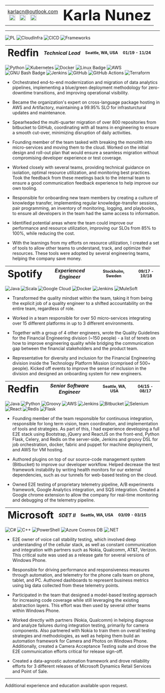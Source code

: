 <style>
<!-- Updating these styles will mean updating create_svg as well,
at least until this code is made more dynamic, as GITHUB requires
pre-generated svgs instead of dynamic ones. -->
body {
  text-align: justify;
}

.company-name {
  font-size: 2em;
  font-weight: bold;
}

.company-location {
  font-size: 0.8em;
}
.position-timeline {
  font-size: 0.8em;
}
.position-title {
  font-style: italic;
}

.social-icon {
  width: 20px;
  height: 20px;
  /* separation between icons */
  margin: 0 5px; 
  transition: opacity 0.3s ease; /* Smooth hover effect */
}

/* Dark mode: make icons white */
@media (prefers-color-scheme: dark) {
  .social-icon {
    filter: brightness(0) invert(1); /* Makes icons white in dark mode */
  }
}

/* Light mode: keep original colors */
@media (prefers-color-scheme: light) {
  .social-icon {
    filter: none; /* Keep original colors in light mode */
  }
}

.social-icon:hover {
  opacity: 0.7; /* Slight fade on hover */
}
</style>

<!-- START_HEADER_TABLE -->
<table style="width:100%;">
  <tr>
    <td>
        <a href="mailto:karlacn@outlook.com">karlacn@outlook.com</a><br>
        <a href="https://www.linkedin.com/in/karnu/"><img src="https://cdn.jsdelivr.net/npm/simple-icons@v9/icons/linkedin.svg" alt="LinkedIn" class="social-icon"></a>
        <a href="https://github.com/BooNooNooNouS"><img src="https://cdn.jsdelivr.net/npm/simple-icons@v9/icons/github.svg" alt="GitHub" class="social-icon"></a>
        <a href="https://gitlab.com/BooNooNooNouS"><img src="https://cdn.jsdelivr.net/npm/simple-icons@v9/icons/gitlab.svg" alt="GitLab" class="social-icon"></a>
    </td>
    <td style="text-align:right;">
      <span style="font-size:3em; font-weight:bold;">Karla Nunez</span>
    </td>
  </tr>
</table>
<!-- END_HEADER_TABLE -->



-------

![PL](https://img.shields.io/badge/programming_languages-4EAA25?style=flat)
![CloudInfra](https://img.shields.io/badge/Cloud_and_Infrastructure-0052CC?style=flat)
![CICD](https://img.shields.io/badge/CICD-5C2D91?style=flat)
![Frameworks](https://img.shields.io/badge/Frameworks_and_Libraries-ED8B00?style=flat)

<!-- START_COMPANY_TABLE -->
| <span class="company-name">Redfin</span>| <span class="position-title">Technical Lead</span> | <span class="company-location">Seattle, WA, USA</span> | <span class="position-timeline">01/19 - 11/24</span> |
| --- | --- | --- | --- |
<!-- END_COMPANY_TABLE -->


![Python](https://img.shields.io/badge/Python-4EAA25?style=flat&logo=python&logoColor=white)
![Kubernetes](https://img.shields.io/badge/Kubernetes-0052CC?style=flat&logo=kubernetes&logoColor=white)
![Docker](https://img.shields.io/badge/Docker-0052CC?style=flat&logo=docker&logoColor=white)
![Linux Badge](https://img.shields.io/badge/Linux-0052CC?logo=linux&logoColor=fff&style=flat)
![AWS](https://img.shields.io/badge/AWS-0052CC?style=flat&logo=amazon-aws&logoColor=white)
![GNU Bash Badge](https://img.shields.io/badge/GNU%20Bash-5C2D91?logo=gnubash&logoColor=fff&style=flat)
![Jenkins](https://img.shields.io/badge/Jenkins-5C2D91?style=flat&logo=jenkins&logoColor=white)
![GitHub](https://img.shields.io/badge/GitHub-5C2D91?style=flat&logo=github&logoColor=white)
![GitHub Actions](https://img.shields.io/badge/github%20actions-5C2D91.svg?style=flat&logo=githubactions&logoColor=white)
![Terraform](https://img.shields.io/badge/terraform-5C2D91.svg?style=flat&logo=terraform&logoColor=white)


* Orchestrated end-to-end modernization and migration of data analytics pipelines, implementing a blue/green deployment methodology for zero-downtime transitions, and improving operational visibility.


* Became the organization's expert on cross-language package hosting in AWS and Artifactory, maintaining a 99.95% SLO for infrasturctural updates and maintenance.

* Spearheaded the multi-quarter migration of over 800 repositories from bitbucket to GitHub, coordinating with all teams in engineering to ensure a smooth cut-over, minimizing disruption of daily activities. 

* Founding member of the team tasked with breaking the monolith into micro-services and moving them to the cloud.  Worked on the initial design and roll-out plan that would ensure a seamless migration without compromising developer experience or test coverage. 

* Worked closely with several teams, providing technical guidance on isolation, optimal resource utilization, and monitoring best practices.  Took the feedback from these meetings back to the internal team to ensure a good communication feedback experience to help improve our own tooling. 

* Responsible for onboarding new team members by creating a culture of knowledge transfer, implementing regular knowledge-transfer sessions, pair programming, an inventory of monitoring, logging, and playbooks, to ensure all developers in the team had the same access to information. 

* Identified potential areas where the team could improve our performance and resource utilization, improving our SLOs from 85% to 100%, while reducing the cost. 

* With the learnings from my efforts on resource utilization, I created a set of tools to allow other teams to understand, track, and optimize their resources.  These tools were adopted by several engineering teams, helping the company save money. 

<!-- START_COMPANY_TABLE -->
| <span class="company-name">Spotify</span>| <span class="position-title">Experienced Engineer</span> | <span class="company-location">Stockholm, Sweden</span> | <span class="position-timeline">09/17 - 10/18</span> |
| --- | ---|---|---|
<!-- END_COMPANY_TABLE -->

![Java](https://img.shields.io/badge/Java-4EAA25?style=flat&logo=openjdk&logoColor=white)
![Scala](https://img.shields.io/badge/Scala-4EAA25?style=flat&logo=scala&logoColor=white)
![Google Cloud](https://img.shields.io/badge/Google_Cloud-0052CC?style=flat&logo=google-cloud&logoColor=white)
![Docker](https://img.shields.io/badge/Docker-0052CC?style=flat&logo=docker&logoColor=white)
![Jenkins](https://img.shields.io/badge/Jenkins-5C2D91?style=flat&logo=jenkins&logoColor=white)
![MuleSoft](https://img.shields.io/badge/MuleSoft-ED8B00?style=flat&logo=mulesoft&logoColor=white)

* Transformed the quality mindset within the team, taking it from being the explicit job of a quality engineer to a shifted accountability on the entire team, regardless of role. 

* Worked in a team responsible for over 50 micro-services integrating over 15 different platforms in up to 3 different environments.   

* Together with a group of 4 other engineers, wrote the Quality Guidelines for the Financial Engineering division (~150 people) - a list of tenets on how to improve engineering quality while bridging the communication gap between the financial stakeholders and the product team. 

* Representative for diversity and inclusion for the Financial Engineering division inside the Technology Platform Mission (comprised of 500+ people).  Kicked off events to improve the sense of inclusion in the division and designed an onboarding system for new engineers. 


<!-- START_COMPANY_TABLE -->
| <span class="company-name">Redfin</span>| <span class="position-title">Senior Software Engineer</span> | <span class="company-location">Seattle, WA, USA</span> | <span class="position-timeline">04/15 - 08/17</span> |
| --- | ---|---|---|
<!-- END_COMPANY_TABLE -->


![Java](https://img.shields.io/badge/Java-4EAA25?style=flat&logo=openjdk&logoColor=white)
![Python](https://img.shields.io/badge/Python-4EAA25?style=flat&logo=python&logoColor=white)
![Groovy](https://img.shields.io/badge/Groovy-4EAA25?style=flat&logo=apache-groovy&logoColor=white)
![AWS](https://img.shields.io/badge/AWS-0052CC?style=flat&logo=amazon-aws&logoColor=white)
![Jenkins](https://img.shields.io/badge/Jenkins-5C2D91?style=flat&logo=jenkins&logoColor=white)
![Bitbucket](https://img.shields.io/badge/Bitbucket-5C2D91?style=flat&logo=bitbucket&logoColor=white)
![Selenium](https://img.shields.io/badge/Selenium-ED8B00?style=flat&logo=selenium&logoColor=white)
![React](https://img.shields.io/badge/React-ED8B00?style=flat&logo=react&logoColor=white)
![Redis](https://img.shields.io/badge/redis-ED8B00.svg?style=flat&logo=redis&logoColor=white)
![Flask](https://img.shields.io/badge/flask-ED8B00.svg?style=flat&logo=flask&logoColor=white)

* Founding member of the team responsible for continuous integration, responsible for long term vision, team coordination, and implementation of tools and strategies.  As part of this, I had experience developing a full E2E stack using Bootstrap, jQuery and ReactJS on the front-end, Python Flask, Celery, and Redis on the server-side, Jenkins and groovy DSL for job orchestration, docker, fabric and puppet for machine deployment, and AWS for VM hosting. 

* Authored plugins on top of our source-code management system (Bitbucket) to improve our developer workflow.  Helped decrease the test framework instability by writing health monitors for our external dependencies, such as our tunnels for web-based testing on the cloud. 

* Owned E2E testing of proprietary telemetry pipeline, A/B experiments framework, Google Analytics integration, and SQS integration.  Created a Google chrome extension to allow the company for real-time monitoring and debugging of the telemetry pipeline.

<!-- START_COMPANY_TABLE -->
| <span class="company-name">Microsoft</span>| <span class="position-title">SDET II</span> | <span class="company-location">Seattle, WA, USA</span> | <span class="position-timeline">03/09 - 03/15</span> |
| --- | ---|---|---|
<!-- END_COMPANY_TABLE -->

![C#](https://img.shields.io/badge/C%23-4EAA25?style=flat&logo=c-sharp&logoColor=white)
![C++](https://img.shields.io/badge/C%2B%2B-4EAA25?style=flat&logo=c%2B%2B&logoColor=white)
![PowerShell](https://img.shields.io/badge/PowerShell-4EAA25?style=flat&logo=powershell&logoColor=white)
![Azure Cosmos DB](https://img.shields.io/badge/Azure_Cosmos_DB-0052CC?style=flat&logo=azure-cosmos-db&logoColor=white)
![.NET](https://img.shields.io/badge/.NET-ED8B00?style=flat&logo=.net&logoColor=white)

* E2E owner of voice call stability testing, which involved deep understanding of the cellular stack, as well as constant communication and integration with partners such as Nokia, Qualcomm, AT&T, Verizon.  This critical suite was used as a release gate for several versions of Windows Phone. 

* Responsible for driving performance and responsiveness measures through automation, and telemetry for the phone calls team on phone, tablet, and PC.  Authored dashboards to represent business metrics using big data collected from these telemetry points. 

* Participated in the team that designed a model-based testing approach for increasing code coverage while still leveraging the existing abstraction layers.  This effort was then used by several other teams within Windows Phone. 

* Worked directly with partners (Nokia, Qualcomm) in helping diagnose and analyze failures during integration testing, primarily for camera components.  Also partnered with Nokia to train them on overall testing strategies and methodologies, as well as helping them build an automation framework for Camera and Photos on Windows Phone.  Additionally, created a Camera Acceptance Testing suite and drove the E2E communication efforts critical for release sign-off. 

* Created a data-agnostic automation framework and drove reliability efforts for 3 different releases of Microsoft Dynamics Retail Services and Point of Sale.

---

Additional experience and education available upon request.
